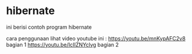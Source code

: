 # hibernate

ini berisi contoh program hibernate

cara penggunaan lihat video youtube ini :
https://youtu.be/mnKypAFC2v8  bagian 1
https://youtu.be/IcIIZNYclvg  bagian 2
